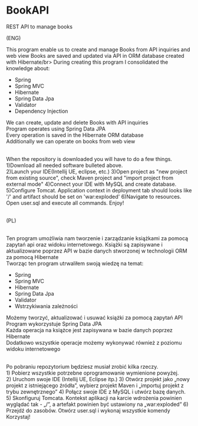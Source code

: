 # BookAPI
REST API to manage books</br>

(ENG) </br>
<p>This program enable us to create and manage Books from API inquiries and web view  
Books are saved and updated via API in ORM database created with Hibernate/br>
During creating this program I consolidated the knowledge about: 
<ul> 
<li>Spring</li> 
<li>Spring MVC</li>
<li>Hibernate</li>
<li>Spring Data Jpa</li>
<li>Validator</li>
<li>Dependency Injection</li>
</ul>
We can create, update and delete Books with API inquiries</br> 
Program operates using Spring Data JPA</br>
Every operation is saved in the Hibernate ORM database</br>
Additionally we can operate on books from web view</br></br>
<p>When the repository is downloaded you will have to do a few things.</br>
1)Download all needed software bulleted above. </br>
2)Launch your IDE(Intellij UE, eclipse, etc.)
3)Open project as "new project from existing source", check Maven project and "import project from external mode"
4)Connect your IDE with MySQL and create database.
5)Configure Tomcat. Application context in deployment tab should looks like '/' and artifact should be set on 'war:exploded'
6)Navigate to resources. Open user.sql and execute all commands.
Enjoy!</p> 
</br>
(PL) </br></br>
<p> 
Ten program umożliwia nam tworzenie i zarządzanie książkami za pomocą zapytań api oraz widoku internetowego.
Książki są zapisywane i aktualizowane poprzez API w bazie danych stworzonej w technologii ORM za pomocą Hibernate</br>
Tworząc ten program utrwaliłem swoją wiedzę na temat:
<ul> 
<li>Spring</li> 
<li>Spring MVC</li>
<li>Hibernate</li>
<li>Spring Data Jpa</li>
<li>Validator</li>
<li>Wstrzykiwania zależności</li>
</ul>
Możemy tworzyć, aktualizować i usuwać książki za pomocą zapytań API</br>
Program wykorzystuje Spring Data JPA</br>
Każda operacja na książce jest zapisywana w bazie danych poprzez Hibernate</br>
Dodatkowo wszystkie operacje możemy wykonywać również z poziomu widoku internetowego</br></br>
<p>Po pobraniu repozytorium będziesz musiał zrobić kilka rzeczy.</br>
1) Pobierz wszystkie potrzebne oprogramowanie wymienione powyżej. </br>
2) Uruchom swoje IDE (Intellij UE, Eclipse itp.)
3) Otwórz projekt jako „nowy projekt z istniejącego źródła”, wybierz projekt Maven i „importuj projekt z trybu zewnętrznego”
4) Połącz swoje IDE z MySQL i utwórz bazę danych.
5) Skonfiguruj Tomcata. Kontekst aplikacji na karcie wdrożenia powinien wyglądać tak - „/”, a artefakt powinien być ustawiony na „war:exploded”
6) Przejdź do zasobów. Otwórz user.sql i wykonaj wszystkie komendy
Korzystaj!
